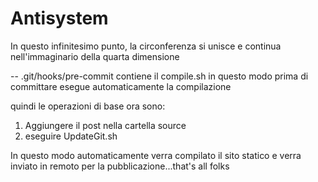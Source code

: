 Antisystem
==========

In questo infinitesimo punto, la circonferenza si unisce e continua nell'immaginario della quarta dimensione

--
.git/hooks/pre-commit
contiene il compile.sh in questo modo prima di committare esegue automaticamente la compilazione

quindi le operazioni di base ora sono:

1) Aggiungere il post nella cartella source
2) eseguire UpdateGit.sh

In questo modo automaticamente verra compilato il sito statico e verra inviato in remoto per la pubblicazione...that's all folks
